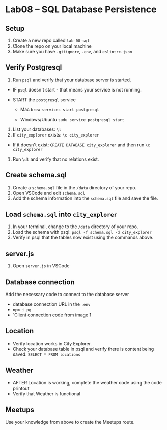 ﻿# Lab08 – SQL Database Persistence

## Setup

1. Create a new repo called `lab-08-sql`
1. Clone the repo on your local machine
1. Make sure you have `.gitignore`, `.env`, and `eslintrc.json`

## Verify Postgresql

1. Run `psql` and verify that your database server is started.
 * IF `psql` doesn't start - that means your service is not running.
 * START the `postgresql` service
 
    * Mac ```brew services start postgresql```
        
    * Windows/Ubuntu ```sudu service postgresql start```
    
1. List your databases: `\l` <enter>
1. If `city_explorer` exists: `\c city_explorer` <enter>
  * If it doesn't exist: `CREATE DATABASE city_explorer` and then run `\c city_explorer`

1. Run `\dt` and verify that no relations exist.

## Create schema.sql 

1. Create a `schema.sql` file in the `/data` directory of your repo.
1. Open VSCode and edit `schema.sql`
1. Add the schema information into the `schema.sql` file and save the file.

## Load `schema.sql` into `city_explorer`
1. In your terminal, change to the `/data` directory of your repo.
1. Load the schema with psql: `psql -f schema.sql -d city_explorer`
1. Verify in psql that the tables now exist using the commands above.

## server.js
1. Open `server.js` in VSCode

## Database connection
Add the necessary code to connect to the database server
* database connection URL in the `.env`
* `npm i pg`
* `Client connection code from image 1

## Location
* Verify location works in City Explorer.
* Check your database table in psql and verify there is content being saved: `SELECT * FROM locations`

## Weather
* AFTER Location is working, complete the weather code using the code printout
* Verify that Weather is functional

## Meetups
Use your knowledge from above to create the Meetups route.


